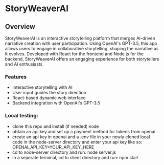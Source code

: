 # StoryWeaverAI

## Overview
StoryWeaverAI is an interactive storytelling platform that merges AI-driven narrative creation with user participation. Using OpenAI's GPT-3.5, this app allows users to engage in collaborative storytelling, shaping the narrative as it evolves. Developed with React for the frontend and Node.js for the backend, StoryWeaverAI offers an engaging experience for both storytellers and AI enthusiasts.

### Features
- Interactive storytelling with AI
- User input guides the story direction
- React-based dynamic web interface
- Backend integration with OpenAI's GPT-3.5


### Local testing:
- clone  this repo and install (if needed) node
- obtain an api key and set up a payment method for tokens from openai
- create an api key in openai and a .env file in your newly cloned local code in the node-server directory and enter your api key like so: OPENAI_API_KEY=YOUR_API_KEY_HERE
- cd to node-server directory and run: node server.js
- in a seperate terminal, cd to client directory and run: npm start
